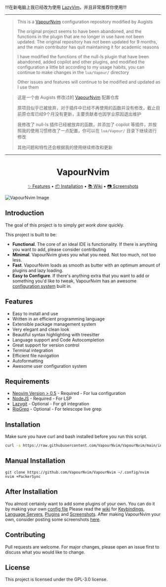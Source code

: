 !!!在新电脑上我已经改为使用 [LazyVim](https://www.lazyvim.org/)，并且非常推荐你使用!!!

---

> This is a [VapourNvim](https://github.com/VapourNvim/VapourNvim) configuration repository modified by Augists
>
> The original project seems to have been abandoned, and the functions in the plugin that are no longer in use have not been updated. The original repository has not been updated for 9 months, and the main contributor has quit maintaining it for academic reasons
>
> I have modified the functions of the null-ls plugin that have been abandoned, added copilot and other plugins, and modified the configuration a little bit according to my usage habits, you can continue to make changes in the `lua/Vapour/` directory
>
> Other issues and features will continue to be modified and updated as I use them


> 这是一个由 Augists 修改过的 [VapourNvim](https://github.com/VapourNvim/VapourNvim) 配置仓库
>
> 原项目似乎已被放弃，对于插件中已经不再使用的函数并没有修改，截止目前原仓库已经9个月没有更新，主要贡献者也因学业原因退出维护
>
> 我修改了 null-ls 插件已经被放弃的函数，并添加了 copilot 等插件，并按照我的使用习惯修改了一点配置，你可以在 `lua/Vapour/` 目录下继续进行修改
>
> 其他问题和特性还会根据我的使用继续修改和更新

---

<div align="center">
  <h1 align="center">VapourNvim</h1> 
	<a href="https://github.com/hackorum/VapourNvim/#features">✨ Features</a>
  <span> • </span>
	<a href="https://github.com/hackorum/VapourNvim/#installation">📦 Installation</a>
  <span> • </span>
	<a href="https://github.com/hackorum/VapourNvim/wiki">📚 Wiki</a>
  <span> • </span>
	<a href="https://github.com/hackorum/VapourNvim/wiki/Screenshots">📷 Screenshots</a>
  <p></p>
</div>


![VapourNvim Image](https://raw.githubusercontent.com/VapourNvim/VapourNvim/main/assets/screenshot.png)

## Introduction

The goal of this project is to simply *get work done* quickly.

This project is built to be:
* **Functional**. The core of an ideal IDE is functionality. If there is anything you want to add, please consider contributing
* **Minimal**. VapourNvim gives you what you need. Not too much, not too less.
* **Fast**. VapourNvim loads as smooth as butter with an optimum amount of plugins and lazy loading.
* **Easy to Configure**. If there's anything extra that you want to add or something you'd like to tweak, VapourNvim has an awesome [configuration system](https://github.com/hackorum/VapourNvim/wiki/User-Configuration) built in. 

## Features

* Easy to install and use
* Written in an efficient programming language
* Extensible package management system
* Very elegant and clean look
* Beautiful syntax highlighting with treesitter
* Language support and Code Autocompletion
* Great support for version control
* Terminal integration
* Efficient file navigation
* Autoformatting
* Awesome user configuration system


## Requirements

* [Neovim Version > 0.5](https://github.com/neovim/neovim/releases/tag/v0.5.0) - Required - For lua configuration
* [NodeJS](https://nodejs.org) - Required - For LSP
* [Lazygit](https://github.com/jesseduffield/lazygit) - Optional - For git integration
* [RipGrep](https://github.com/BurntSushi/ripgrep) - Optional - For telescope live grep

## Installation

Make sure you have curl and bash installed before you run this script.

```bash
curl -s https://raw.githubusercontent.com/VapourNvim/VapourNvim/main/install.sh | bash -s
```

## Manual Installation
```
git clone https://github.com/VapourNvim/VapourNvim ~/.config/nvim
nvim +PackerSync
```

## After Installation
You almost certainly want to add some plugins of your own. You can do it by making your own [config file](https://github.com/hackorum/VapourNvim/wiki/User-Configuration)
Please read the [wiki](https://github.com/VapourNvim/VapourNvim/wiki) for [Keybindings](https://github.com/hackorum/VapourNvim/wiki/Keybindings), [Language Servers](https://github.com/hackorum/VapourNvim/wiki/Language-Servers), [Plugins](https://github.com/hackorum/VapourNvim/wiki/Plugins) and [Screenshots](https://github.com/hackorum/VapourNvim/wiki/Screenshots).
After making VapourNvim your own, consider posting some screenshots [here](https://github.com/hackorum/VapourNvim/issues/20).

## Contributing

Pull requests are welcome. For major changes, please open an issue first to discuss what you would like to change.

## License

This project is licensed under the GPL-3.0 license.
